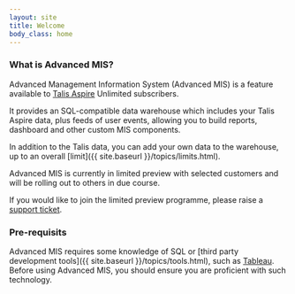 ```yaml
---
layout: site
title: Welcome
body_class: home
---
```


### What is Advanced MIS?

Advanced Management Information System (Advanced MIS) is a feature available to [Talis Aspire](https://www.talis.com) Unlimited subscribers.

It provides an SQL-compatible data warehouse which includes your Talis Aspire data, plus feeds of user events, allowing you to build reports, dashboard and other custom MIS components.

In addition to the Talis data, you can add your own data to the warehouse, up to an overall [limit]({{ site.baseurl }}/topics/limits.html).

Advanced MIS is currently in limited preview with selected customers and will be rolling out to others in due course.

If you would like to join the limited preview programme, please raise a [support ticket](https://support.talis.com).

### Pre-requisits

Advanced MIS requires some knowledge of SQL or [third party development tools]({{ site.baseurl }}/topics/tools.html), such as [Tableau](https://www.tableau.com). Before using Advanced MIS, you should ensure you are proficient with such technology.



